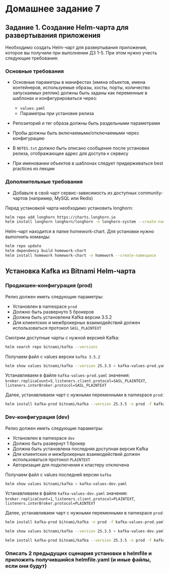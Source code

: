 # Домашнее задание 7
## Задание 1. Создание Helm-чарта для развертывания приложения

Необходимо создать Helm-чарт для развертывания приложения, которое вы получили при выполнении ДЗ 1-5. При этом нужно учесть следующие требования:

### Основные требования

- Основные параметры в манифестах (имена объектов, имена контейнеров, используемые образы, хосты, порты, количество запускаемых реплик) должны быть заданы как переменные в шаблонах и конфигурироваться через:
  - `values.yaml`
  - Параметры при установке релиза

- Репозиторий и тег образа должны быть раздельными параметрами

- Пробы должны быть включаемыми/отключаемыми через конфигурацию

- В `NOTES.txt` должно быть описано сообщение после установки релиза, отображающее адрес для доступа к сервису

- При именовании объектов в шаблонах следует придерживаться best practices из лекции

### Дополнительные требования

- Добавьте в свой чарт сервис-зависимость из доступных community-чартов (например, MySQL или Redis)

Перед установкой чарта необходимо установить longhorn:
```bash
helm repo add longhorn https://charts.longhorn.io
helm install longhorn longhorn/longhorn -n longhorn-system --create-namespace --version 1.5.1
```
Helm-чарт находится в папке homework-chart. Для установки нужно выполнить команды:  
```bash
helm repo update
helm dependency build homework-chart
helm install homework homework-chart -n homework --create-namespace
```


## Установка Kafka из Bitnami Helm-чарта

### Продакшен-конфигурация (prod)
Релиз должен иметь следующие параметры:
- Установлен в namespace `prod`
- Должно быть развернуто 5 брокеров
- Должна быть установлена Kafka версии 3.5.2
- Для клиентских и межброкерных взаимодействий должен использоваться протокол `SASL_PLAINTEXT`


Смотрим доступные чарты с нужной версией Kafka:
```bash
helm search repo bitnami/kafka --versions
```
Получаем файл с values версии `kafka 3.5.2`

```bash
helm show values bitnami/kafka --version 25.3.5 > kafka-values-prod.yaml
```
Устанавливаем в файле `kafka-values-prod.yaml` значения: `broker.replicaCount=5`, `listeners.client.protocol=SASL_PLAINTEXT`, `listeners.interBroker.protocol=SASL_PLAINTEXT`

Далее, устанавливаем чарт с нужными переменными в namespace `prod`:
```bash
helm install kafka-prod bitnami/kafka --version 25.3.5 -n prod -f kafka-values-prod.yaml --create-namespace
```



### Dev-конфигурация (dev)
Релиз должен иметь следующие параметры:
- Установлен в namespace `dev`
- Должно быть развернут 1 брокер
- Должна быть установлена последняя доступная версия Kafka
- Для клиентских и межброкерных взаимодействий должен использоваться протокол `PLAINTEXT`
- Авторизация для подключения к кластеру отключена

Получаем файл с values последней версии `kafka`
```bash
helm show values bitnami/kafka > kafka-values-dev.yaml
```
Устанавливаем в файле `kafka-values-dev.yaml` значения: `broker.replicaCount=1`, `listeners.client.protocol=PLAINTEXT`, `listeners.interBroker.protocol=PLAINTEXT`

Далее, устанавливаем чарт с нужными переменными в namespace `prod`:
```bash
helm install kafka-prod bitnami/kafka -n prod -f kafka-values-prod.yaml --create-namespace
```

```bash
helm show values bitnami/kafka --version 25.3.5 > kafka-values-dev.yaml
```

```bash
helm install kafka-prod bitnami/kafka --version 25.3.5 -n prod -f kafka-values-dev.yaml --create-namespace
```

### Описать 2 предыдущих сценария установки в helmfile и приложить получившийся helmfile.yaml (и иные файлы, если они будут)
